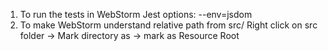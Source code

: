 1) To run the tests in WebStorm
Jest options: --env=jsdom
2) To make WebStorm understand relative path from src/
Right click on src folder -> Mark directory as -> mark as Resource Root
